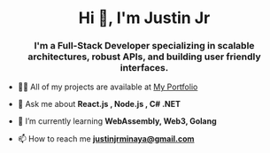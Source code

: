 <h1 align="center">Hi 👋, I'm Justin Jr</h1>
<h3 align="center">I'm a Full-Stack Developer specializing in scalable architectures, robust APIs, and building user friendly interfaces.</h3>

- 👨‍💻 All of my projects are available at [My Portfolio](https://justinjrdev.com/)

- 💬 Ask me about **React.js , Node.js , C# .NET**

- 🌱 I’m currently learning **WebAssembly, Web3, Golang**

- 📫 How to reach me **justinjrminaya@gmail.com**

